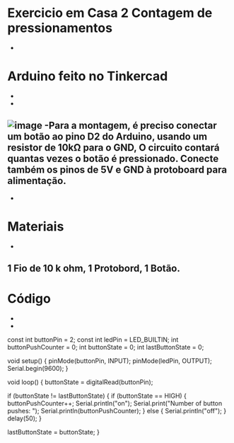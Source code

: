 # Exercicio em Casa 2 Contagem de pressionamentos
-
# Arduino feito no Tinkercad
-
-
![image](https://github.com/user-attachments/assets/9aec8cb6-4954-4b27-b15a-700c0a322149)
-Para a montagem, é preciso conectar um botão ao pino D2 do Arduino, usando um resistor de 10kΩ para o GND,
O circuito contará quantas vezes o botão é pressionado. Conecte também os pinos de 5V e GND à protoboard para alimentação.
-
-
# Materiais
-
1 Fio de 10 k ohm,
1 Protobord, 
1 Botão.
-
# Código
-
-
const int buttonPin = 2;
const int ledPin = LED_BUILTIN;
int buttonPushCounter = 0;
int buttonState = 0;
int lastButtonState = 0;

void setup() {
  pinMode(buttonPin, INPUT);
  pinMode(ledPin, OUTPUT);
  Serial.begin(9600);
}

void loop() {
  buttonState = digitalRead(buttonPin);

  if (buttonState != lastButtonState) {
    if (buttonState == HIGH) {
      buttonPushCounter++;
      Serial.println("on");
      Serial.print("Number of button pushes: ");
      Serial.println(buttonPushCounter);
    } else {
      Serial.println("off");
    }
    delay(50);
  }

  lastButtonState = buttonState;
}
